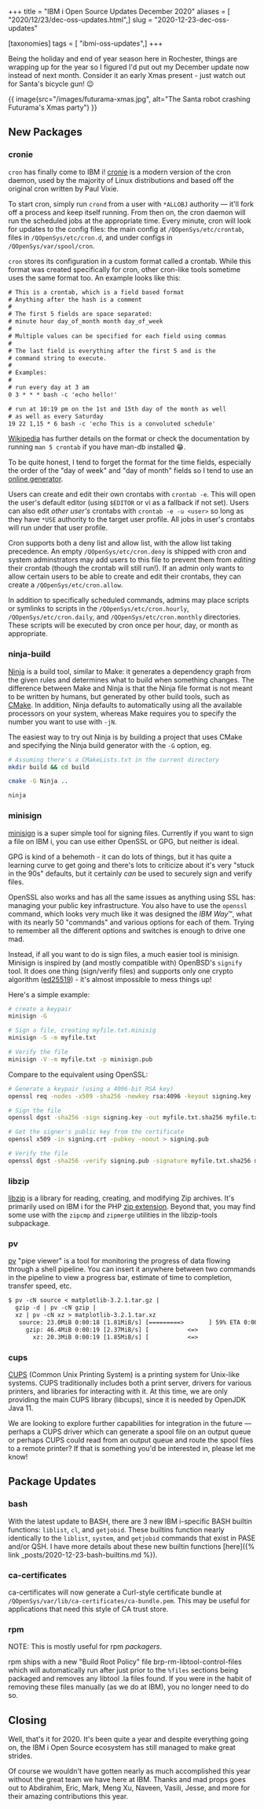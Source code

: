 +++
title = "IBM i Open Source Updates December 2020"
aliases = [ "2020/12/23/dec-oss-updates.html",]
slug = "2020-12-23-dec-oss-updates"

[taxonomies]
tags = [ "ibmi-oss-updates",]
+++

Being the holiday and end of year season here in Rochester, things are wrapping
up for the year so I figured I'd put out my December update now instead of next
month. Consider it an early Xmas present - just watch out for Santa's bicycle
gun! :wink:

{{ image(src="/images/futurama-xmas.jpg",
         alt="The Santa robot crashing Futurama's Xmas party") }}

<!-- more -->

## New Packages

### cronie

`cron` has finally come to IBM i!
[cronie](https://github.com/cronie-crond/cronie) is a modern version of the cron
daemon, used by the majority of Linux distributions and based off the original
cron written by Paul Vixie.

To start cron, simply run `crond` from a user with `*ALLOBJ` authority — it'll
fork off a process and keep itself running. From then on, the cron daemon will
run the scheduled jobs at the appropriate time. Every minute, cron will look for
updates to the config files: the main config at `/QOpenSys/etc/crontab`, files
in `/QOpenSys/etc/cron.d`, and under configs in `/QOpenSys/var/spool/cron`.

`cron` stores its configuration in a custom format called a crontab. While this
format was created specifically for cron, other cron-like tools sometime uses
the same format too. An example looks like this:

```txt
# This is a crontab, which is a field based format
# Anything after the hash is a comment
#
# The first 5 fields are space separated:
# minute hour day_of_month month day_of_week
#
# Multiple values can be specified for each field using commas
#
# The last field is everything after the first 5 and is the
# command string to execute.
#
# Examples:
#
# run every day at 3 am
0 3 * * * bash -c 'echo hello!'

# run at 10:19 pm on the 1st and 15th day of the month as well
# as well as every Saturday
19 22 1,15 * 6 bash -c 'echo This is a convoluted schedule'
```

[Wikipedia](https://en.wikipedia.org/wiki/Cron#Overview) has further details on
the format or check the documentation by running `man 5 crontab` if you have
man-db installed :grin:.

To be quite honest, I tend to forget the format for the time fields, especially
the order of the "day of week" and "day of month" fields so I tend to use an
[online generator](https://crontab-generator.org/).

Users can create and edit their own crontabs with `crontab -e`. This will open
the user's default editor (using `$EDITOR` or vi as a fallback if not set).
Users can also edit _other user's_ crontabs with `crontab -e -u <user>` so long
as they have `*USE` authority to the target user profile. All jobs in user's
crontabs will run under that user profile.

Cron supports both a deny list and allow list, with the allow list taking
precedence. An empty `/QOpenSys/etc/cron.deny` is shipped with cron and system
adminstrators may add users to this file to prevent them from _editing_ their
crontab (though the crontab will still run!). If an admin only wants to allow
certain users to be able to create and edit their crontabs, they can create a
`/QOpenSys/etc/cron.allow`.

In addition to specifically scheduled commands, admins may place scripts or
symlinks to scripts in the `/QOpenSys/etc/cron.hourly`,
`/QOpenSys/etc/cron.daily`, and `/QOpenSys/etc/cron.monthly` directories. These
scripts will be executed by cron once per hour, day, or month as appropriate.

### ninja-build

[Ninja](https://ninja-build.org/) is a build tool, similar to Make: it generates
a dependency graph from the given rules and determines what to build when
something changes. The difference between Make and Ninja is that the Ninja file
format is not meant to be written by humans, but generated by other build tools,
such as [CMake](https://cmake.org/). In addition, Ninja defaults to
automatically using all the available processors on your system, whereas Make
requires you to specify the number you want to use with `-jN`.

The easiest way to try out Ninja is by building a project that uses CMake and
specifying the Ninja build generator with the `-G` option, eg.

```bash
# Assuming there's a CMakeLists.txt in the current directory
mkdir build && cd build

cmake -G Ninja ..

ninja
```

### minisign

[minisign](https://jedisct1.github.io/minisign/) is a super simple tool for
signing files. Currently if you want to sign a file on IBM i, you can use 
either OpenSSL or GPG, but neither is ideal.

GPG is kind of a behemoth - it can do lots of things, but it has quite a
learning curve to get going and there's lots to criticize about it's very "stuck
in the 90s" defaults, but it certainly _can_ be used to securely sign and verify
files.

OpenSSL also works and has all the same issues as anything using SSL has:
managing your public key infrastructure. You also have to use the `openssl`
command, which looks very much like it was designed the _IBM Way_™, what with
its nearly 50 "commands" and various options for each of them. Trying to
remember all the different options and switches is enough to drive one mad.

Instead, if all you want to do is sign files, a much easier tool is minisign.
Minisign is inspired by (and mostly compatible with) OpenBSD's `signify` tool.
It does one thing (sign/verify files) and supports only one crypto algorithm
([ed25519](http://ed25519.cr.yp.to)) - it's almost impossible to mess things up!

Here's a simple example:

```bash
# create a keypair
minisign -G

# Sign a file, creating myfile.txt.minisig
minisign -S -m myfile.txt

# Verify the file
minisign -V -m myfile.txt -p minisign.pub
```

Compare to the equivalent using OpenSSL:

```bash
# Generate a keypair (using a 4096-bit RSA key)
openssl req -nodes -x509 -sha256 -newkey rsa:4096 -keyout signing.key -out signing.crt -days 365 -subj "/CN=signing"

# Sign the file
openssl dgst -sha256 -sign signing.key -out myfile.txt.sha256 myfile.txt

# Get the signer's public key from the certificate
openssl x509 -in signing.crt -pubkey -noout > signing.pub

# Verify the file
openssl dgst -sha256 -verify signing.pub -signature myfile.txt.sha256 myfile.txt
```

### libzip

[libzip](https://libzip.org/) is a library for reading, creating, and modifying
Zip archives. It's primarily used on IBM i for the PHP [zip
extension](https://www.php.net/manual/en/book.zip.php). Beyond that, you may
find some use with the `zipcmp` and `zipmerge` utilities in the libzip-tools
subpackage.

### pv

[pv](http://www.ivarch.com/programs/pv.shtml) "pipe viewer" is a tool for
monitoring the progress of data flowing through a shell pipeline. You can insert
it anywhere between two commands in the pipeline to view a progress bar,
estimate of time to completion, transfer speed, etc.

```txt
$ pv -cN source < matplotlib-3.2.1.tar.gz |
  gzip -d | pv -cN gzip |
  xz | pv -cN xz > matplotlib-3.2.1.tar.xz
   source: 23.0MiB 0:00:18 [1.81MiB/s] [=========>       ] 59% ETA 0:00:12
     gzip: 46.4MiB 0:00:19 [2.37MiB/s] [           <=>                   ]
       xz: 20.3MiB 0:00:19 [1.85MiB/s] [           <=>                   ]
```

### cups

[CUPS](https://www.cups.org/) (Common Unix Printing System) is a printing system
for Unix-like systems. CUPS traditionally includes both a print server, drivers
for various printers, and libraries for interacting with it. At this time, we
are only providing the main CUPS library (libcups), since it is needed by
OpenJDK Java 11.

We are looking to explore further capabilities for integration in the future —
perhaps a CUPS driver which can generate a spool file on an output queue or
perhaps CUPS could read from an output queue and route the spool files to a
remote printer? If that is something you'd be interested in, please let me know!

## Package Updates

### bash

With the latest update to BASH, there are 3 new IBM i-specific BASH builtin
functions: `liblist`, `cl`, and `getjobid`. These builtins function nearly
identically to the `liblist`, `system`, and `getjobid` commands that exist in
PASE and/or QSH. I have more details about these new builtin functions [here]({%
link _posts/2020-12-23-bash-builtins.md %}).

### ca-certificates

ca-certificates will now generate a Curl-style certificate bundle at
`/QOpenSys/var/lib/ca-certificates/ca-bundle.pem`. This may be useful for
applications that need this style of CA trust store.

### rpm

NOTE: This is mostly useful for rpm _packagers_.

rpm ships with a new "Build Root Policy" file brp-rm-libtool-control-files which
will automatically run after just prior to the `%files` sections being packaged
and removes any libtool .la files found. If you were in the habit of removing
these files manually (as we do at IBM), you no longer need to do so.

## Closing

Well, that's it for 2020. It's been quite a year and despite everything going
on, the IBM i Open Source ecosystem has still managed to make great strides.

Of course we wouldn't have gotten nearly as much accomplished this year without
the great team we have here at IBM. Thanks and mad props goes out to Abdirahim,
Eric, Mark, Meng Xu, Naveen, Vasili, Jesse, and more for their amazing
contributions this year.
